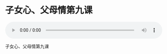 # 子女心、父母情第九课

<audio style="width: 100%;" preload="false" controls controlslist="nodownload"><source src="//cdn.wechat.edu.pl/audio/mp3/old/25517.mp3" type="audio/mpeg">Your browser does not support the audio element.</audio>


<p>子女心、父母情第九课</p>